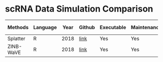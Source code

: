 # scRNA Data Simulation Comparison

| Methods   | Language | Year | Github                                      | Executable | Maintenance | Colab Link                                                                                                                     | Paper                                                                              |
| --------- | -------- | ---- | ------------------------------------------- | ---------- | ----------- | ------------------------------------------------------------------------------------------------------------------------------ | ---------------------------------------------------------------------------------- |
| Splatter  | R        | 2018 | [link](https://github.com/Oshlack/splatter) | Yes        | Yes         | [link](https://colab.research.google.com/drive/1a83m9belgk2PPq2yU5CNM4PAEXeOAKfS?usp=sharing)                                  | [link](https://genomebiology.biomedcentral.com/articles/10.1186/s13059-017-1305-0) |
| ZINB-WaVE | R        | 2018 | [link](https://github.com/drisso/zinbwave)  | Yes        | Yes         | [link](https://colab.research.google.com/github/inoue0426/scRNA-Data-Simulation-Comparison/blob/main/notebooks/zinbwave.ipynb) | [link](https://www.nature.com/articles/s41467-017-02554-5)                         |
